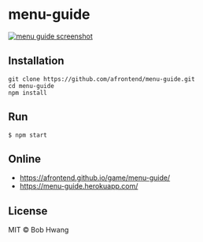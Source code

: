 # menu-guide

[![menu guide screenshot](https://agvim.files.wordpress.com/2019/12/menu-guide.png "menu guide screenshot")](https://afrontend.github.io/game/menu-guide/)

## Installation

    git clone https://github.com/afrontend/menu-guide.git
    cd menu-guide
    npm install

## Run

    $ npm start

## Online

* https://afrontend.github.io/game/menu-guide/
* https://menu-guide.herokuapp.com/

## License

MIT © Bob Hwang
